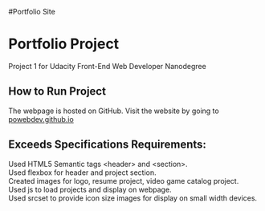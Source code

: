 #Portfolio Site

# Portfolio Project
Project 1 for Udacity Front-End Web Developer Nanodegree

How to Run Project
-----------------------------------------------------------------------------
The webpage is hosted on GitHub. Visit the website by going to <a href='http://powebdev.github.io/'>powebdev.github.io</a></br>

Exceeds Specifications Requirements:
-----------------------------------------------------------------------------
Used HTML5 Semantic tags \<header> and \<section>.</br>
Used flexbox for header and project section.</br>
Created images for logo, resume project, video game catalog project.</br>
Used js to load projects and display on webpage.</br>
Used srcset to provide icon size images for display on small width devices.</br>
